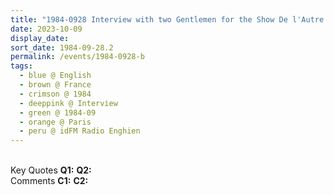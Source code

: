 ```yaml
---
title: "1984-0928 Interview with two Gentlemen for the Show De l'Autre Côté de la Porte (On the Other Side of the Door) for idFM Radio Enghien, Paris, France"
date: 2023-10-09
display_date: 
sort_date: 1984-09-28.2
permalink: /events/1984-0928-b
tags:
  - blue @ English
  - brown @ France
  - crimson @ 1984
  - deeppink @ Interview
  - green @ 1984-09
  - orange @ Paris
  - peru @ idFM Radio Enghien
---
```


<br>

<wave-list>
  <list-title color="DarkSeaGreen" width="55">Key Quotes</list-title>
  <list-item color="BlanchedAlmond" width="280"><b>Q1:</b> <i></i></list-item>
  <list-item color="Lavender" width="280"><b>Q2:</b> <i></i></list-item>
</wave-list>

<br>

<wave-list>
  <list-title color="DarkSeaGreen" width="55">Comments</list-title>
  <list-item color="BlanchedAlmond" width="280"><b>C1:</b> <i></i></list-item>
  <list-item color="Lavender" width="280"><b>C2:</b> <i></i></list-item>
</wave-list>